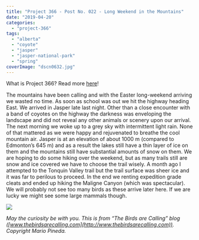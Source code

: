 ```yaml
---
title: "Project 366 - Post No. 022 - Long Weekend in the Mountains"
date: "2019-04-20"
categories: 
  - "project-366"
tags: 
  - "alberta"
  - "coyote"
  - "jasper"
  - "jasper-national-park"
  - "spring"
coverImage: "dscn0632.jpg"
---
```


What is Project 366? Read more [here](https://thebirdsarecalling.com/2019/03/29/project-366/)!

The mountains have been calling and with the Easter long-weekend arriving we wasted no time. As soon as school was out we hit the highway heading East. We arrived in Jasper late last night. Other than a close encounter with a band of coyotes on the highway the darkness was enveloping the landscape and did not reveal any other animals or scenery upon our arrival. The next morning we woke up to a grey sky with intermittent light rain. None of that mattered as we were happy and rejuvenated to breathe the cool mountain air. Jasper is at an elevation of about 1000 m (compared to Edmonton’s 645 m) and as a result the lakes still have a thin layer of ice on them and the mountains still have substantial amounts of snow on them. We are hoping to do some hiking over the weekend, but as many trails still are snow and ice covered we have to choose the trail wisely. A month ago I attempted to the Tonquin Valley trail but the trail surface was sheer ice and it was far to perilous to proceed. In the end we renting expedition grade cleats and ended up hiking the Maligne Canyon (which was spectacular). We will probably not see too many birds as these arrive later here. If we are lucky we might see some large mammals though.

![](images/dscn0632.jpg)

_May the curiosity be with you. This is from “The Birds are Calling” blog ([www.thebirdsarecalling.com](http://www.thebirdsarecalling.com)). Copyright Mario Pineda._

